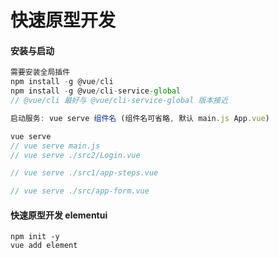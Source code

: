 # 快速原型开发

#### 安装与启动
```js
需要安装全局插件
npm install -g @vue/cli
npm install -g @vue/cli-service-global
// @vue/cli 最好与 @vue/cli-service-global 版本接近

启动服务: vue serve 组件名 (组件名可省略, 默认 main.js App.vue)

vue serve 
// vue serve main.js
// vue serve ./src2/Login.vue

// vue serve ./src1/app-steps.vue

// vue serve ./src/app-form.vue
```

#### 快速原型开发 elementui
```
npm init -y
vue add element
```
